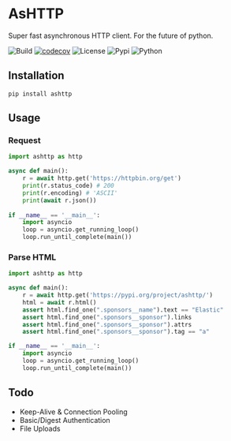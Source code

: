 # AsHTTP

Super fast asynchronous HTTP client. For the future of python.

![[Build](https://travis-ci.org/gaojiuli/ashttp)](https://travis-ci.org/gaojiuli/ashttp.svg?branch=master)
[![codecov](https://codecov.io/gh/gaojiuli/ashttp/branch/master/graph/badge.svg)](https://codecov.io/gh/gaojiuli/ashttp)
![[License](https://pypi.python.org/pypi/ashttp/)](https://img.shields.io/pypi/l/ashttp.svg)
![[Pypi](https://pypi.python.org/pypi/ashttp/)](https://img.shields.io/pypi/v/ashttp.svg)
![[Python](https://pypi.python.org/pypi/ashttp/)](https://img.shields.io/pypi/pyversions/ashttp.svg)

## Installation

`pip install ashttp`

## Usage

### Request

```python
import ashttp as http

async def main():                                                                    
    r = await http.get('https://httpbin.org/get')                                                         
    print(r.status_code) # 200
    print(r.encoding) # 'ASCII' 
    print(await r.json())
    
if __name__ == '__main__':
    import asyncio
    loop = asyncio.get_running_loop()
    loop.run_until_complete(main())
```

### Parse HTML

```python
import ashttp as http

async def main():                                                                    
    r = await http.get('https://pypi.org/project/ashttp/')                                                    
    html = await r.html()
    assert html.find_one(".sponsors__name").text == "Elastic"
    assert html.find_one(".sponsors__sponsor").links
    assert html.find_one(".sponsors__sponsor").attrs
    assert html.find_one(".sponsors__sponsor").tag == "a"   

if __name__ == '__main__':
    import asyncio
    loop = asyncio.get_running_loop()
    loop.run_until_complete(main())
```

## Todo

- Keep-Alive & Connection Pooling
- Basic/Digest Authentication
- File Uploads
